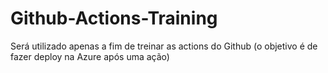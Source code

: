 # Github-Actions-Training
Será utilizado apenas a fim de treinar as actions do Github (o objetivo é de fazer deploy na Azure após uma ação) 

